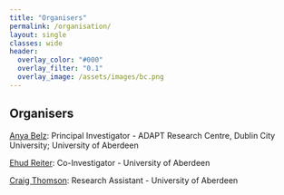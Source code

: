 ```yaml
---
title: "Organisers"
permalink: /organisation/
layout: single
classes: wide
header:
  overlay_color: "#000"
  overlay_filter: "0.1"
  overlay_image: /assets/images/bc.png
---
```



## Organisers
[Anya Belz](https://www.adaptcentre.ie/experts/anya-belz):  Principal Investigator - ADAPT Research Centre, Dublin City University; University of Aberdeen

[Ehud Reiter](https://www.abdn.ac.uk/ncs/profiles/e.reiter):  Co-Investigator - University of Aberdeen

[Craig Thomson](https://www.abdn.ac.uk/ncs/profiles/c.thomson):  Research Assistant - University of Aberdeen
